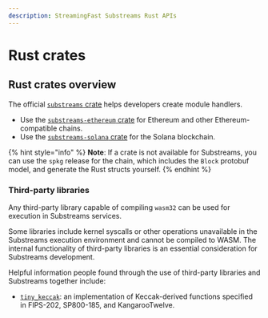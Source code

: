 ```yaml
---
description: StreamingFast Substreams Rust APIs
---
```


# Rust crates

## Rust crates overview

The official [`substreams` crate](https://crates.io/crates/substreams) helps developers create module handlers.

* Use the [`substreams-ethereum` crate](https://crates.io/crates/substreams-ethereum) for Ethereum and other Ethereum-compatible chains.
* Use the [`substreams-solana` crate](https://crates.io/crates/substreams-solana) for the Solana blockchain.

{% hint style="info" %}
**Note**: If a crate is not available for Substreams, you can use the `spkg` release for the chain, which includes the `Block` protobuf model, and generate the Rust structs yourself.
{% endhint %}

### Third-party libraries

Any third-party library capable of compiling `wasm32` can be used for execution in Substreams services.&#x20;

Some libraries include kernel syscalls or other operations unavailable in the Substreams execution environment and cannot be compiled to WASM. The internal functionality of third-party libraries is an essential consideration for Substreams development.

Helpful information people found through the use of third-party libraries and Substreams together include:

* [`tiny_keccak`](https://docs.rs/tiny-keccak): an implementation of Keccak-derived functions specified in FIPS-202, SP800-185, and KangarooTwelve.
